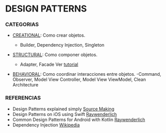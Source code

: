 # DESIGN PATTERNS #

### CATEGORIAS ###

* [CREATIONAL](): Como crear objetos.
  - Builder, Dependency Injection, Singleton

* [STRUCTURAL](): Como componer objetos.
  - Adapter, Facade
    Ver [tutorial](https://sourcemaking.com/design_patterns)

* [BEHAVIORAL](): Como coordinar interacciones entre objetos.
  -Command, Observer, Model View Controller, Model View ViewModel, Clean Architecture


### REFERENCIAS ###
* Design Patterns explained simply [Source Making](https://sourcemaking.com/design_patterns)
* Design Patterns on iOS using Swift [Raywenderlich](https://www.raywenderlich.com/160651/design-patterns-ios-using-swift-part-12)
* Common Design Patterns for Android with Kotlin [Raywenderlich](https://www.raywenderlich.com/168038/common-design-patterns-android-kotlin)
* Dependency Injection [Wikipedia](https://en.wikipedia.org/wiki/Dependency_injection)














